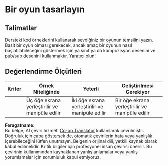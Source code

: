 <!--
CO_OP_TRANSLATOR_METADATA:
{
  "original_hash": "009bdedee9cc82988264be8cb31f9bf4",
  "translation_date": "2025-08-25T22:33:46+00:00",
  "source_file": "6-space-game/1-introduction/assignment.md",
  "language_code": "tr"
}
-->
# Bir oyun tasarlayın

## Talimatlar

Dersteki kod örneklerini kullanarak sevdiğiniz bir oyunun temsilini yazın. Basit bir oyun olması gerekecek, ancak amaç bir oyunun nasıl başlatılabileceğini göstermek için ya sınıf ya da kompozisyon desenini ve pub/sub desenini kullanmaktır. Yaratıcı olun!

## Değerlendirme Ölçütleri

| Kriter   | Örnek Niteliğinde                                      | Yeterli                                              | Geliştirilmesi Gerekiyor                           |
| -------- | ------------------------------------------------------ | ---------------------------------------------------- | -------------------------------------------------- |
|          | Üç öğe ekrana yerleştirilir ve manipüle edilir         | İki öğe ekrana yerleştirilir ve manipüle edilir      | Bir öğe ekrana yerleştirilir ve manipüle edilir    |

**Feragatname**:  
Bu belge, AI çeviri hizmeti [Co-op Translator](https://github.com/Azure/co-op-translator) kullanılarak çevrilmiştir. Doğruluk için çaba göstersek de, otomatik çevirilerin hata veya yanlışlık içerebileceğini lütfen unutmayın. Belgenin orijinal dili, yetkili kaynak olarak kabul edilmelidir. Kritik bilgiler için profesyonel insan çevirisi önerilir. Bu çevirinin kullanımından kaynaklanan yanlış anlamalar veya yanlış yorumlamalar için sorumluluk kabul etmiyoruz.